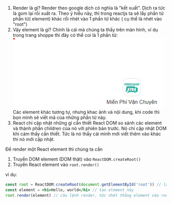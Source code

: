 1. Render là gì?
Render theo google dịch có nghĩa là "kết xuất". Dịch ra tức là gom lại rồi xuất ra. Theo ý hiểu này, thì trong reactjs ta sẽ lấy phần tử phần tử( element) khác rồi nhét vào 1 phần tử khác ( cụ thể là nhét vào "root")
2. Vậy element là gì?
Chính là cái mà chúng ta thấy trên màn hình, ví dụ trong trang shoppe thì đây có thể coi là 1 phần tử:
!["anh element"](./images/anh_element_shopee.png)
Các element khác tương tự, nhưng khac ảnh và nội dung, khi code thì bọn mình sẽ viết mã của những phần tử này.
3. React chỉ cập nhật những gì cần thiết
React DOM so sánh các element và thành phần children của nó với phiên bản trước. Nó chỉ cập nhật DOM khi cảm thấy cần thiết. Tức là nó thấy cái mình mới viết thêm vào khác thì nó mới cập nhật. 


Để render một React element thì chúng ta cần

1. Truyền DOM element (DOM thật) vào `ReactDOM.createRoot()` 
2. Truyền React element vào `root.render()`

ví dụ:
```jsx
const root = ReactDOM.createRoot(document.getElementById('root')) // lấy ra thằng root, code như trong file index.js
const element = <h1>Hello, world</h1> // tạo element này
root.render(element) // câu lệnh render, tức nhét thằng element vào root ấy. như trong file index.js
```


